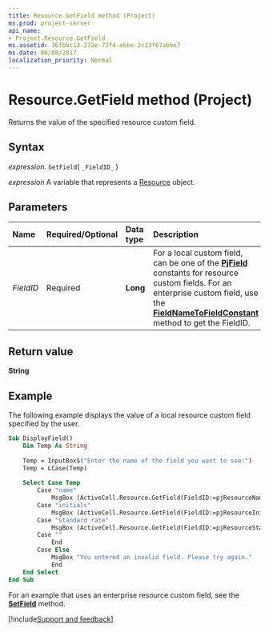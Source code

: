 ```yaml
---
title: Resource.GetField method (Project)
ms.prod: project-server
api_name:
- Project.Resource.GetField
ms.assetid: 36fbbc13-272e-72f4-ebbe-2c13f67abbe7
ms.date: 06/08/2017
localization_priority: Normal
---
```



# Resource.GetField method (Project)

Returns the value of the specified resource custom field.


## Syntax

_expression_. `GetField`( `_FieldID_` )

_expression_ A variable that represents a [Resource](./Project.Resource.md) object.


## Parameters



|Name|Required/Optional|Data type|Description|
|:-----|:-----|:-----|:-----|
| _FieldID_|Required|**Long**|For a local custom field, can be one of the  **[PjField](Project.PjField.md)** constants for resource custom fields. For an enterprise custom field, use the **[FieldNameToFieldConstant](Project.Application.FieldNameToFieldConstant.md)** method to get the FieldID.|

## Return value

 **String**


## Example

The following example displays the value of a local resource custom field specified by the user.


```vb
Sub DisplayField() 
    Dim Temp As String 
 
    Temp = InputBox$("Enter the name of the field you want to see:") 
    Temp = LCase(Temp) 
 
    Select Case Temp 
        Case "name" 
            MsgBox (ActiveCell.Resource.GetField(FieldID:=pjResourceName)) 
        Case "initials" 
            MsgBox (ActiveCell.Resource.GetField(FieldID:=pjResourceInitials)) 
        Case "standard rate" 
            MsgBox (ActiveCell.Resource.GetField(FieldID:=pjResourceStandardRate)) 
        Case "" 
            End 
        Case Else 
            MsgBox "You entered an invalid field. Please try again." 
            End 
    End Select 
End Sub
```

For an example that uses an enterprise resource custom field, see the  **[SetField](Project.Resource.SetField.md)** method.

[!include[Support and feedback](~/includes/feedback-boilerplate.md)]